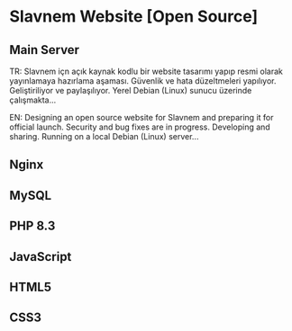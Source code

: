 # Slavnem Website [Open Source]
## Main Server
TR: Slavnem içn açık kaynak kodlu bir website tasarımı yapıp resmi olarak yayınlamaya hazırlama aşaması. Güvenlik ve hata düzeltmeleri yapılıyor. Geliştiriliyor ve paylaşılıyor. Yerel Debian (Linux) sunucu üzerinde çalışmakta...

EN: Designing an open source website for Slavnem and preparing it for official launch. Security and bug fixes are in progress. Developing and sharing. Running on a local Debian (Linux) server...

## Nginx
## MySQL
## PHP 8.3
## JavaScript
## HTML5
## CSS3
